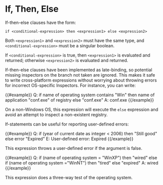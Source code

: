 # If, Then, Else

If-then-else clauses have the form:

````
if <conditional-expression> then <expression1> else <expression2>
````

Both `<expression1>` and `<expression2>` must have the same type, and
`<conditional-expression>` must be a singular boolean.

If `<conditional-expression>` is true, then `<expression1>` is evaluated and
returned; otherwise `<expression2>` is evaluated and returned.

If-then-else clauses have been implemented as late-binding, so potential missing
inspectors on the branch not taken are ignored. This makes it safe to write
cross-platform expressions without worrying about throwing errors for incorrect
OS-specific Inspectors. For instance, you can write:

{{#example}}
Q: if name of operating system contains "Win" then name of application "conf.exe" of registry else "conf.exe"
A: conf.exe
{{/example}}

On a non-Windows OS, this expression will execute the `else` expression and
avoid an attempt to inspect a non-existent registry.

If-statements can be useful for reporting user-defined errors:

{{#example}}
Q: if (year of current date as integer < 2006) then "Still good" else error "Expired"
E: User-defined error: Expired
{{/example}}

This expression throws a user-defined error if the argument is false.

{{#example}}
Q: if (name of operating system = "WinXP") then "wired" else if (name of operating system ="WinNT") then "tired" else "expired"
A: wired
{{/example}}

This expression does a three-way test of the operating system.
